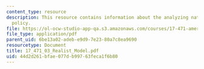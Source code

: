 ```yaml
---
content_type: resource
description: This resource contains information about the analyzing national security
  policy.
file: https://ol-ocw-studio-app-qa.s3.amazonaws.com/courses/17-471-american-national-security-policy-fall-2002/44d2d261bfae077db99763feca1f6b80_17_471_03_Realist_Model.pdf
file_type: application/pdf
parent_uid: 6be13a02-adeb-e9d9-7e23-80a7c8ea9690
resourcetype: Document
title: 17_471_03_Realist_Model.pdf
uid: 44d2d261-bfae-077d-b997-63feca1f6b80
---
```

